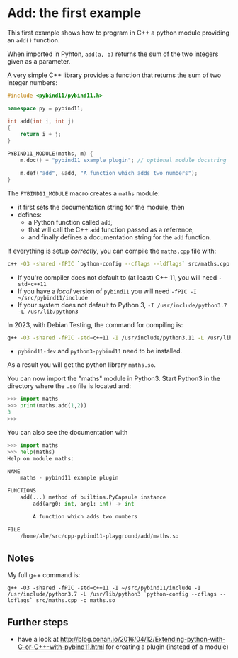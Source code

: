 # Add: the first example

This first example shows how to program in C++ a python module providing an `add()` function.

When imported in Pyhton, `add(a, b)` returns the sum of the two integers given as a parameter.

A very simple C++ library provides a function that returns the sum of two integer numbers:


```cpp
#include <pybind11/pybind11.h>

namespace py = pybind11;

int add(int i, int j)
{
    return i + j;
}

PYBIND11_MODULE(maths, m) {
    m.doc() = "pybind11 example plugin"; // optional module docstring

    m.def("add", &add, "A function which adds two numbers");
}
```

The `PYBIND11_MODULE` macro creates a `maths` module:

- it first sets the documentation string for the module, then
- defines:
  - a Python function called `add`,
  - that will call the C++ `add` function passed as a reference,
  - and finally defines a documentation string for the `add` function.

If everything is setup _correctly_, you can compile the `maths.cpp` file with:

```sh
c++ -O3 -shared -fPIC `python-config --cflags --ldflags` src/maths.cpp -o maths.so
```

- If you're compiler does not default to (at least) C++ 11, you will need `-std=c++11`
- If you have a _local_ version of `pybind11` you will need  `-fPIC -I ~/src/pybind11/include`
- If your system does not default to Python 3, `-I /usr/include/python3.7 -L /usr/lib/python3`

In 2023, with Debian Testing, the command for compiling is:

```sh
g++ -O3 -shared -fPIC -std=c++11 -I /usr/include/python3.11 -L /usr/lib/python3 src/maths.cpp -o maths.so
```

- `pybind11-dev` and `python3-pybind11` need to be installed.

As a result you will get the python library `maths.so`.

You can now import the "maths" module in Python3. Start Python3 in the directory where the `.so` file is located and:

```.py
>>> import maths
>>> print(maths.add(1,2))
3
>>>
```

You can also see the documentation with

```.py
>>> import maths
>>> help(maths)
Help on module maths:

NAME
    maths - pybind11 example plugin

FUNCTIONS
    add(...) method of builtins.PyCapsule instance
        add(arg0: int, arg1: int) -> int

        A function which adds two numbers

FILE
    /home/ale/src/cpp-pybind11-playground/add/maths.so
```

## Notes

My full g++ command is:

```
g++ -O3 -shared -fPIC -std=c++11 -I ~/src/pybind11/include -I /usr/include/python3.7 -L /usr/lib/python3 `python-config --cflags --ldflags` src/maths.cpp -o maths.so
```

## Further steps

- have a look at <http://blog.conan.io/2016/04/12/Extending-python-with-C-or-C++-with-pybind11.html> for creating a plugin (instead of a module)
